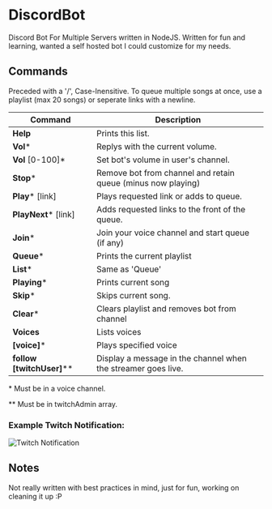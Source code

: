 # DiscordBot
Discord Bot For Multiple Servers written in NodeJS. Written for fun and learning, wanted a self hosted bot I could customize for my needs.


## Commands

Preceded with a '/', Case-Inensitive. To queue multiple songs at once, use a playlist (max 20 songs) or seperate links with a newline.

| Command | Description |
| --- | --- |
| **Help** | Prints this list. |
| **Vol**\* | Replys with the current volume. |
| **Vol** [0-100]\* | Set bot's volume in user's channel. |
| **Stop**\* | Remove bot from channel and retain queue (minus now playing) | 
| **Play**\* [link] | Plays requested link or adds to queue. |
| **PlayNext**\* [link] | Adds requested links to the front of the queue. |
| **Join**\* | Join your voice channel and start queue (if any) |
| **Queue**\* | Prints the current playlist |
| **List**\* | Same as 'Queue' |
| **Playing**\* | Prints current song |
| **Skip**\* | Skips current song. | 
| **Clear**\* | Clears playlist and removes bot from channel |
| **Voices** | Lists voices | 
| **[voice]**\* | Plays specified voice |
| **follow [twitchUser]**\*\* | Display a message in the channel when the streamer goes live. |

\* Must be in a voice channel.

\*\* Must be in twitchAdmin array.

### Example Twitch Notification:

![Twitch Notification](https://i.imgur.com/0Pn7Blb.png)

## Notes

Not really written with best practices in mind, just for fun, working on cleaning it up :P
